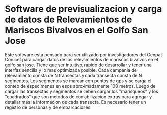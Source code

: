 # Software de previsualizacion y carga de datos de Relevamientos de Mariscos Bivalvos en el Golfo San Jose
Este software esta pensado para ser utilizado por investigadores del Cenpat Conicet para cargar datos de los relevamientos de mariscos bivalvos en el golfo san jose.
Tiene que ser intuitivo, rapido de desarrollar y tener una interfaz sencilla y lo mas optimizada posible.
Cada campania de relevamiento consta de N transectas y cada transecta consta de N segmentos. Los segmentos se marcan con puntos de gps y se carga el conteo de especimenes en esos aproximadamente 100 metros.
Luego de cargar las transectas y segmentos se deben cargar los "marisqueos" y los "cuadrados" que son metodos de contabilizacion extras para agregar y detallar mas la informacion de cada transecta.
Es necesario tener un registro de personas y de embarcaciones.
